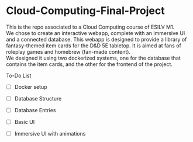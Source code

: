 # Cloud-Computing-Final-Project
This is the repo associated to a Cloud Computing course of ESILV M1. <br>
We chose to create an interactive webapp, complete with an immersive UI and a connected database. This webapp is designed to provide a library of fantasy-themed item cards for the D&D 5E tabletop. It is aimed at fans of roleplay games and homebrew (fan-made content). <br>
We designed it using two dockerized systems, one for the database that contains the item cards, and the other for the frontend of the project.

To-Do List
- [ ] Docker setup
- [ ] Database Structure
- [ ] Database Entries
- [ ] Basic UI
- [ ] Immersive UI with animations


